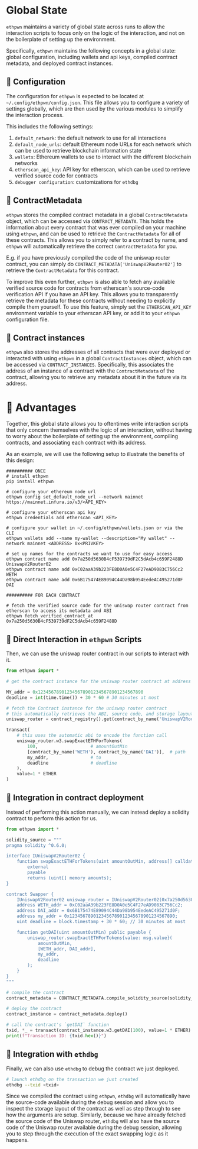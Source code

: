 # Global State

`ethpwn` maintains a variety of global state across runs to allow the interaction scripts to focus only on the logic of the interaction, and not on the boilerplate of setting up the environment.

Specifically, `ethpwn` maintains the following concepts in a global state: global configuration, including wallets and api keys, compiled contract metadata, and deployed contract instances.

## 📝 Configuration
The configuration for `ethpwn` is expected to be located at `~/.config/ethpwn/config.json`. This file allows you to configure a variety of settings globally, which are then used by the various modules to simplify the interaction process.

This includes the following settings:

1. `default_network`: the default network to use for all interactions
2. `default_node_urls`: default Ethereum node URLs for each network which can be used to retrieve blockchain information state
3. `wallets`: Ethereum wallets to use to interact with the different blockchain networks
4. `etherscan_api_key`: API key for etherscan, which can be used to retrieve verified source code for contracts
5. `debugger configuration`: customizations for `ethdbg`

## 🪪 ContractMetadata
`ethpwn` stores the compiled contract metadata in a global `ContractMetadata` object, which can be accessed via `CONTRACT_METADATA`.
This holds the information about every contract that was ever compiled on your machine using `ethpwn`, and can be used to retrieve the `ContractMetadata` for all of these contracts.
This allows you to simply refer to a contract by name, and `ethpwn` will automatically retrieve the correct `ContractMetadata` for you.

E.g. if you have previously compiled the code of the uniswap router contract, you can simply do `CONTRACT_METADATA['UniswapV2Router02']` to retrieve the `ContractMetadata` for this contract.

To improve this even further, `ethpwn` is also able to fetch any available verified source code for contracts from etherscan's source-code verification API if you have an API key. This allows you to transparently retrieve the metadata for these contracts without needing to explicitly compile them yourself.
To use this feature, simply set the `ETHERSCAN_API_KEY` environment variable to your etherscan API key, or add it to your `ethpwn` configuration file.

## 🌱 Contract instances
`ethpwn` also stores the addresses of all contracts that were ever deployed or interacted with using `ethpwn` in a global `ContractInstances` object, which can be accessed via `CONTRACT_INSTANCES`. Specifically, this associates the address of an instance of a contract with the `ContractMetadata` of the contract, allowing you to retrieve any metadata about it in the future via its address.

# 🚀 Advantages

Together, this global state allows you to oftentimes write interaction scripts that only concern themselves with the logic of an interaction, without having to worry about the boilerplate of setting up the environment, compiling contracts, and associating each contract with its address.

As an example, we will use the following setup to illustrate the benefits of this design:
```
########## ONCE
# install ethpwn
pip install ethpwn

# configure your ethereum node url
ethpwn config set_default_node_url --network mainnet https://mainnet.infura.io/v3/<API_KEY>

# configure your etherscan api key
ethpwn credentials add etherscan <API_KEY>

# configure your wallet in ~/.config/ethpwn/wallets.json or via the CLI
ethpwn wallets add --name my-wallet --description="My wallet" --network mainnet <ADDRESS> 0x<PRIVKEY>

# set up names for the contracts we want to use for easy access
ethpwn contract name add 0x7a250d5630B4cF539739dF2C5dAcb4c659F2488D UniswapV2Router02
ethpwn contract name add 0xC02aaA39b223FE8D0A0e5C4F27eAD9083C756Cc2 WETH
ethpwn contract name add 0x6B175474E89094C44Da98b954EedeAC495271d0F DAI

########## FOR EACH CONTRACT

# fetch the verified source code for the uniswap router contract from etherscan to access its metadata and ABI
ethpwn fetch_verified_contract_at 0x7a250d5630B4cF539739dF2C5dAcb4c659F2488D
```

## 🚀 Direct Interaction in `ethpwn` Scripts

Then, we can use the uniswap router contract in our scripts to interact with it.
```python
from ethpwn import *

# get the contract instance for the uniswap router contract at address 0x7a250d5630B4cF539739dF2C5dAcb4c659F2488D

MY_addr = 0x1234567890123456789012345678901234567890
deadline = int(time.time()) + 30 * 60 # 30 minutes at most

# fetch the Contract instance for the uniswap router contract
# this automatically retrieves the ABI, source code, and storage layout for the contract
uniswap_router = contract_registry().get(contract_by_name('UniswapV2Router02'))

transact(
    # this uses the automatic abi to encode the function call
    uniswap_router.w3.swapExactETHForTokens(
        100,                    # amountOutMin
        [contract_by_name('WETH'), contract_by_name('DAI')],  # path
        my_addr,                # to
        deadline                # deadline
    ),
    value=1 * ETHER
)
```

## 🚀 Integration in contract deployment

Instead of performing this action manually, we can instead deploy a solidity contract to perform this action for us.
```python
from ethpwn import *

solidity_source = """
pragma solidity ^0.6.0;

interface IUniswapV2Router02 {
    function swapExactETHForTokens(uint amountOutMin, address[] calldata path, address to, uint deadline)
        external
        payable
        returns (uint[] memory amounts);
}

contract Swapper {
    IUniswapV2Router02 uniswap_router = IUniswapV2Router02(0x7a250d5630B4cF539739dF2C5dAcb4c659F2488D);
    address WETH_addr = 0xC02aaA39b223FE8D0A0e5C4F27eAD9083C756Cc2;
    address DAI_addr = 0x6B175474E89094C44Da98b954EedeAC495271d0F;
    address my_addr = 0x1234567890123456789012345678901234567890;
    uint deadline = block.timestamp + 30 * 60; // 30 minutes at most

    function getDAI(uint amountOutMin) public payable {
        uniswap_router.swapExactETHForTokens{value: msg.value}(
            amountOutMin,
            [WETH_addr, DAI_addr],
            my_addr,
            deadline
        );
    }
}
"""

# compile the contract
contract_metadata = CONTRACT_METADATA.compile_solidity_source(solidity_source, 'Swapper.sol')

# deploy the contract
contract_instance = contract_metadata.deploy()

# call the contract's `getDAI` function
txid, *_ = transact(contract_instance.w3.getDAI(100), value=1 * ETHER)
print(f"Transaction ID: {txid.hex()}")
```

## 🐛 Integration with `ethdbg`

Finally, we can also use `ethdbg` to debug the contract we just deployed.
```bash
# launch ethdbg on the transaction we just created
ethdbg --txid <txid>
```

Since we compiled the contract using `ethpwn`, `ethdbg` will automatically have the source-code available during the debug session and allow
you to inspect the storage layout of the contract as well as step through to see how the arguments are setup.
Similarly, because we have already fetched the source code of the Uniswap router, `ethdbg` will also have the source code of the Uniswap router available during the debug session, allowing you to step through the execution of the exact swapping logic as it happens.